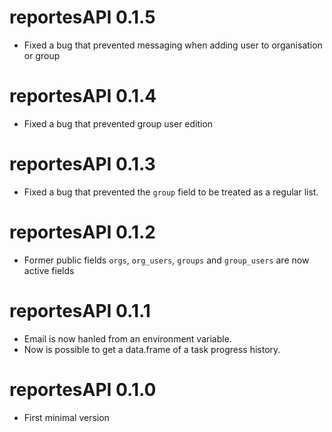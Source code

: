 # reportesAPI 0.1.5

- Fixed a bug that prevented messaging when adding user to organisation or group

# reportesAPI 0.1.4

- Fixed a bug that prevented group user edition

# reportesAPI 0.1.3

- Fixed a bug that prevented the `group` field to be treated as a regular list.

# reportesAPI 0.1.2

- Former public fields `orgs`, `org_users`, `groups` and `group_users` are now active fields

# reportesAPI 0.1.1

- Email is now hanled from an environment variable.
- Now is possible to get a data.frame of a task progress history.

# reportesAPI 0.1.0

- First minimal version
